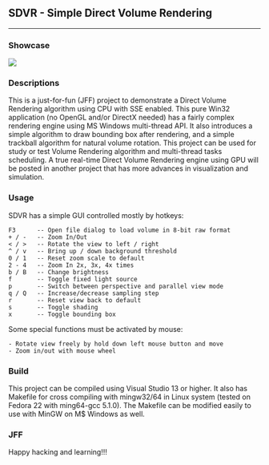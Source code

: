 ## SDVR - Simple Direct Volume Rendering
-----------------------------------------

### Showcase

<img src="http://lamdao.github.io/sdvr/sdvr.gif"/>

### Descriptions

This is a just-for-fun (JFF) project to demonstrate a Direct Volume Rendering
algorithm using CPU with SSE enabled. This pure Win32 application (no OpenGL
and/or DirectX needed) has a fairly complex rendering engine using MS Windows
multi-thread API. It also introduces a simple algorithm to draw bounding box
after rendering, and a simple trackball algorithm for natural volume rotation.
This project can be used for study or test Volume Rendering algorithm and
multi-thread tasks scheduling. A true real-time Direct Volume Rendering engine
using GPU will be posted in another project that has more advances in
visualization and simulation.

### Usage

SDVR has a simple GUI controlled mostly by hotkeys:

    F3      -- Open file dialog to load volume in 8-bit raw format
    + / -   -- Zoom In/Out
    < / >   -- Rotate the view to left / right
    ^ / v   -- Bring up / down background threshold
    0 / 1   -- Reset zoom scale to default
    2 - 4   -- Zoom In 2x, 3x, 4x times
    b / B   -- Change brightness
    f       -- Toggle fixed light source
    p       -- Switch between perspective and parallel view mode
    q / Q   -- Increase/decrease sampling step
    r       -- Reset view back to default
    s       -- Toggle shading
    x       -- Toggle bounding box

Some special functions must be activated by mouse:

    - Rotate view freely by hold down left mouse button and move
    - Zoom in/out with mouse wheel

### Build

This project can be compiled using Visual Studio 13 or higher. It also has
Makefile for cross compiling with mingw32/64 in Linux system (tested on
Fedora 22 with ming64-gcc 5.1.0). The Makefile can be modified easily to
use with MinGW on M$ Windows as well.

### JFF
Happy hacking and learning!!!
